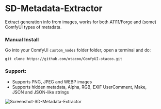 # SD-Metadata-Extractor
Extract generation info from images, works for both A1111/Forge and (some) ComfyUI types of metadata.


### Manual Install

Go into your ComfyUI `custom_nodes` folder folder, open a terminal and do:
```
git clone https://github.com/otacoo/ComfyUI-otacoo.git
```


### Support:
- Supports PNG, JPEG and WEBP images
- Supports hidden metadata, Alpha, RGB, EXIF UserComment, Make, JSON and JSON-like strings

![Screenshot-SD-Metadata-Extractor](https://github.com/user-attachments/assets/d38f19d4-ce05-446c-95f4-f1dbfd448173)

